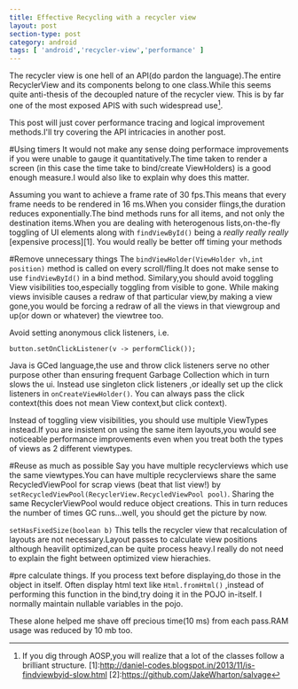 ```yaml
---
title: Effective Recycling with a recycler view
layout: post
section-type: post
category: android
tags: [ 'android','recycler-view','performance' ]
---
```

The recycler view is one hell of an API(do pardon the language).The entire RecyclerView and its components belong to one class.While this seems quite anti-thesis of the decoupled nature of the recycler view. This is by far one of the most exposed APIS with such widespread use[^1]. 

This post will just cover performance tracing and logical improvement methods.I'll try covering the API intricacies in another post.

#Using timers
It would not make any sense doing performace improvements if you were unable to gauge it quantitatively.The time taken to render a screen (in this case the time take to bind/create ViewHolders) is a good enough measure.I would also like to explain why does this matter.


Assuming you want to achieve a frame rate of 30 fps.This means that every frame needs to be rendered in 16 ms.When you consider flings,the duration reduces exponentially.The bind methods runs for all items, and not only the destination items.When you are dealing with heterogenous lists,on-the-fly toggling of UI elements along with `findViewById()` being a *really* *really* 
*really* [expensive process][1]. You would really be better off timing your methods



#Remove unnecessary things
The `bindViewHolder(ViewHolder vh,int position)` method is called on every scroll/fling.It does not make sense to use `findViewById()` in a bind method. Similary,you should avoid toggling View visibilities too,especially toggling from visible to gone.
While making views invisible causes a redraw of that particular view,by making a view gone,you would be forcing a redraw of all the views in that viewgroup and up(or down or whatever) the viewtree too.

Avoid setting  anonymous click listeners, i.e. 
    
    button.setOnClickListener(v -> performClick());

Java is GCed language,the use and throw click listeners serve no other purpose other than ensuring frequent Garbage Collection which in turn slows the ui.
Instead use singleton click listeners ,or ideally set up the click listeners in  `onCreateViewHolder()`. You can always pass the click context(this does not mean View context,but click context).

Instead of toggling view visibilities, you should use multiple ViewTypes instead.If you are insistent on using the same item layouts,you would see noticeable performance improvements even when you treat both the types of views as 2 different viewtypes.


#Reuse as much as possible
Say you have multiple recyclerviews which use the same viewtypes.You can have multiple recyclerviews share the same RecycledViewPool for scrap views (beat that list view!) by `setRecycledViewPool(RecyclerView.RecycledViewPool pool)`.
Sharing the same RecyclerViewPool would reduce object creations. This in turn reduces the number of times GC runs...well, you should get the picture by now.


`setHasFixedSize(boolean b)`
This tells the recycler view that recalculation of layouts are not necessary.Layout passes to calculate view positions although heavilit optimized,can be quite process heavy.I really do not need to explain the fight between optimized view hierachies.

 
#pre calculate things.
If you process text before displaying,do those in the object in itself. Often display html text like `Html.fromHtml()` ,instead of performing this function in the bind,try doing it in the POJO in-itself. I normally maintain nullable variables in the pojo.

These alone helped me shave off precious time(10 ms) from each pass.RAM usage was reduced by 10 mb too.










[^1]:If you dig through AOSP,you will realize that a lot of the classes follow a brilliant structure.
[1]:http://daniel-codes.blogspot.in/2013/11/is-findviewbyid-slow.html
[2]:https://github.com/JakeWharton/salvage
